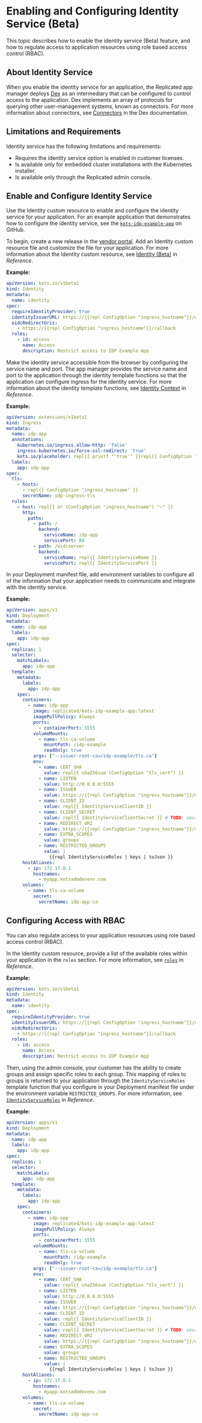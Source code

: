 
# Enabling and Configuring Identity Service (Beta)

This topic describes how to enable the identity service (Beta) feature, and how to regulate access to application resources using role based access control (RBAC).

## About Identity Service

When you enable the identity service for an application, the Replicated app manager deploys [Dex](https://dexidp.io/) as an intermediary that can be configured to control access to the application. Dex implements an array of protocols for querying other user-management systems, known as connectors. For more information about connectors, see [Connectors](https://dexidp.io/docs/connectors/) in the Dex documentation.


## Limitations and Requirements

Identity service has the following limitations and requirements:

* Requires the identity service option is enabled in customer licenses.
* Is available only for embedded cluster installations with the Kubernetes installer.
* Is available only through the Replicated admin console.

## Enable and Configure Identity Service

Use the Identity custom resource to enable and configure the identity service for your application. For an example application that demonstrates how to configure the identity service, see the [`kots-idp-example-app`](https://github.com/replicatedhq/kots-idp-example-app) on GitHub.

To begin, create a new release in the [vendor portal](https://vendor.replicated.com). Add an Identity custom resource file and customize the file for your application. For more information about the Identity custom resource, see [Identity (Beta)](/reference/custom-resource-identity) in _Reference_.

**Example:**
        
```YAML
apiVersion: kots.io/v1beta1
kind: Identity
metadata:
  name: identity
spec:
  requireIdentityProvider: true
  identityIssuerURL: https://{{repl ConfigOption "ingress_hostname"}}/oidcserver
  oidcRedirectUris:
    - https://{{repl ConfigOption "ingress_hostname"}}/callback
  roles:
    - id: access
      name: Access
      description: Restrict access to IDP Example App   
```

Make the identity service accessible from the browser by configuring the service name and port. The app manager provides the service name and port to the application through the identity template functions so that the application can configure ingress for the identity service. For more information about the identity template functions, see [Identity Context](/reference/template-functions-identity-context) in _Reference_.

**Example:**

```YAML
apiVersion: extensions/v1beta1
kind: Ingress
metadata:
  name: idp-app
  annotations:
    kubernetes.io/ingress.allow-http: 'false'
    ingress.kubernetes.io/force-ssl-redirect: 'true'
    kots.io/placeholder: repl{{ printf "'true'" }}repl{{ ConfigOption "annotations" | nindent 4 }}
  labels:
    app: idp-app
spec:
  tls:
    - hosts:
      - repl{{ ConfigOption "ingress_hostname" }}
      secretName: idp-ingress-tls
  rules:
    - host: repl{{ or (ConfigOption "ingress_hostname") "~" }}
      http:
        paths:
          - path: /
            backend:
              serviceName: idp-app
              servicePort: 80
          - path: /oidcserver
            backend:
              serviceName: repl{{ IdentityServiceName }}
              servicePort: repl{{ IdentityServicePort }}
```
In your Deployment manifest file, add environment variables to configure all of the information that your application needs to communicate and integrate with the identity service.

**Example:**

```YAML
apiVersion: apps/v1
kind: Deployment
metadata:
  name: idp-app
  labels:
    app: idp-app
spec:
  replicas: 1
  selector:
    matchLabels:
      app: idp-app
  template:
    metadata:
      labels:
        app: idp-app
    spec:
      containers:
        - name: idp-app
          image: replicated/kots-idp-example-app:latest
          imagePullPolicy: Always
          ports:
            - containerPort: 5555
          volumeMounts:
            - name: tls-ca-volume
              mountPath: /idp-example
              readOnly: true
          args: ["--issuer-root-ca=/idp-example/tls.ca"]
          env:
            - name: CERT_SHA
              value: repl{{ sha256sum (ConfigOption "tls_cert") }}
            - name: LISTEN
              value: http://0.0.0.0:5555
            - name: ISSUER
              value: https://{{repl ConfigOption "ingress_hostname"}}/oidcserver
            - name: CLIENT_ID
              value: repl{{ IdentityServiceClientID }}
            - name: CLIENT_SECRET
              value: repl{{ IdentityServiceClientSecret }} # TODO: secret
            - name: REDIRECT_URI
              value: https://{{repl ConfigOption "ingress_hostname"}}/callback
            - name: EXTRA_SCOPES
              value: groups
            - name: RESTRICTED_GROUPS
              value: |
                {{repl IdentityServiceRoles | keys | toJson }}
      hostAliases:
        - ip: 172.17.0.1
          hostnames:
            - myapp.kotsadmdevenv.com
      volumes:
        - name: tls-ca-volume
          secret:
            secretName: idp-app-ca
```

## Configuring Access with RBAC

You can also regulate access to your application resources using role based access control (RBAC).

In the Identity custom resource, provide a list of the available roles within your application in the `roles` section. For more information, see [`roles`](/reference/custom-resource-identity#roles) in _Reference_.

**Example:**

```YAML
apiVersion: kots.io/v1beta1
kind: Identity
metadata:
  name: identity
spec:
  requireIdentityProvider: true
  identityIssuerURL: https://{{repl ConfigOption "ingress_hostname"}}/oidcserver
  oidcRedirectUris:
    - https://{{repl ConfigOption "ingress_hostname"}}/callback
  roles:
    - id: access
      name: Access
      description: Restrict access to IDP Example App
```

Then, using the admin console, your customer has the ability to create groups and assign specific roles to each group. 
This mapping of roles to groups is returned to your application through the `IdentityServiceRoles` template function that you configure in your Deployment manifest file under the environment variable `RESTRICTED_GROUPS`. For more information, see [`IdentityServiceRoles`](/reference/template-functions-identity-context#identityserviceroles) in _Reference_.

**Example:**

```YAML
apiVersion: apps/v1
kind: Deployment
metadata:
  name: idp-app
  labels:
    app: idp-app
spec:
  replicas: 1
  selector:
    matchLabels:
      app: idp-app
  template:
    metadata:
      labels:
        app: idp-app
    spec:
      containers:
        - name: idp-app
          image: replicated/kots-idp-example-app:latest
          imagePullPolicy: Always
          ports:
            - containerPort: 5555
          volumeMounts:
            - name: tls-ca-volume
              mountPath: /idp-example
              readOnly: true
          args: ["--issuer-root-ca=/idp-example/tls.ca"]
          env:
            - name: CERT_SHA
              value: repl{{ sha256sum (ConfigOption "tls_cert") }}
            - name: LISTEN
              value: http://0.0.0.0:5555
            - name: ISSUER
              value: https://{{repl ConfigOption "ingress_hostname"}}/oidcserver
            - name: CLIENT_ID
              value: repl{{ IdentityServiceClientID }}
            - name: CLIENT_SECRET
              value: repl{{ IdentityServiceClientSecret }} # TODO: secret
            - name: REDIRECT_URI
              value: https://{{repl ConfigOption "ingress_hostname"}}/callback
            - name: EXTRA_SCOPES
              value: groups
            - name: RESTRICTED_GROUPS
              value: |
                {{repl IdentityServiceRoles | keys | toJson }}
      hostAliases:
        - ip: 172.17.0.1
          hostnames:
            - myapp.kotsadmdevenv.com
      volumes:
        - name: tls-ca-volume
          secret:
            secretName: idp-app-ca
```